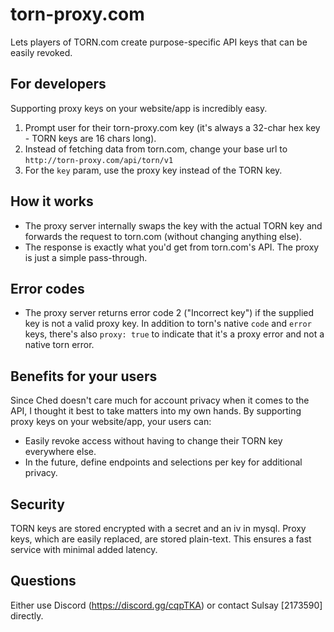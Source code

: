 # torn-proxy.com
Lets players of TORN.com create purpose-specific API keys that can be easily revoked.

## For developers
Supporting proxy keys on your website/app is incredibly easy.

1. Prompt user for their torn-proxy.com key (it's always a 32-char hex key - TORN keys are 16 chars long).
1. Instead of fetching data from torn.com, change your base url to `http://torn-proxy.com/api/torn/v1`
1. For the `key` param, use the proxy key instead of the TORN key.

## How it works
- The proxy server internally swaps the key with the actual TORN key and forwards the request to torn.com (without changing anything else).
- The response is exactly what you'd get from torn.com's API. The proxy is just a simple pass-through.

## Error codes
- The proxy server returns error code 2 ("Incorrect key") if the supplied key is not a valid proxy key. In addition to torn's native `code` and `error` keys, there's also `proxy: true` to indicate that it's a proxy error and not a native torn error.    

## Benefits for your users
Since Ched doesn't care much for account privacy when it comes to the API, I thought it best to take matters into my own hands. By supporting proxy keys on your website/app, your users can:

- Easily revoke access without having to change their TORN key everywhere else.
- In the future, define endpoints and selections per key for additional privacy.

## Security
TORN keys are stored encrypted with a secret and an iv in mysql. Proxy keys, which are easily replaced, are stored plain-text. This ensures a fast service with minimal added latency.  

## Questions
Either use Discord (https://discord.gg/cqpTKA) or contact Sulsay [2173590] directly.
